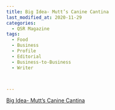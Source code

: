 ```yaml
---
title: Big Idea- Mutt’s Canine Cantina
last_modified_at: 2020-11-29
categories:
  - QSR Magazine
tags:
  - Food
  - Business
  - Profile
  - Editorial 
  - Business-to-Business
  - Writer



---
```




[Big Idea- Mutt’s Canine Cantina](http://www.ourdigitalmags.com/publication/?i=589939&ver=html5&p=35)
